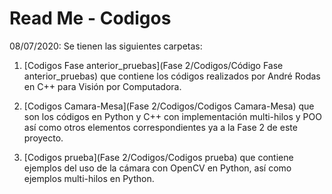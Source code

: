 # Read Me - Codigos

08/07/2020:
Se tienen las siguientes carpetas:
1. [Codigos Fase anterior_pruebas](Fase 2/Codigos/Código Fase anterior_pruebas) que contiene los códigos realizados por André Rodas en C++ para Visión por Computadora.

2. [Codigos Camara-Mesa](Fase 2/Codigos/Codigos Camara-Mesa) que son los códigos en Python y C++ con implementación multi-hilos y POO así como otros elementos
   correspondientes ya a la Fase 2 de este proyecto.

3. [Codigos prueba](Fase 2/Codigos/Codigos prueba) que contiene ejemplos del uso de la cámara con OpenCV en Python, así como ejemplos multi-hilos en Python.
